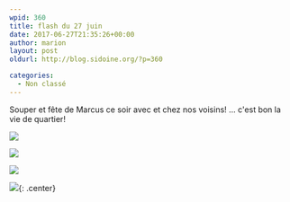 ```yaml
---
wpid: 360
title: flash du 27 juin
date: 2017-06-27T21:35:26+00:00
author: marion
layout: post
oldurl: http://blog.sidoine.org/?p=360

categories:
  - Non classé
---
```


Souper et fête de Marcus ce soir avec et chez nos voisins! ... c'est bon la vie de quartier!

![](/media/2017/IMG_20170627_190345113.jpg)

![](/media/2017/IMG_20170627_190455532.jpg)

![](/media/2017/IMG_20170627_192219561.jpg)

![](/media/2017/19512444_1746888588673185_1131500535_n.jpg){: .center}
